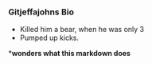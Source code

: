 ### Gitjeffajohns Bio

- Killed him a bear, when he was only 3
- Pumped up kicks.

***wonders what this markdown does**
